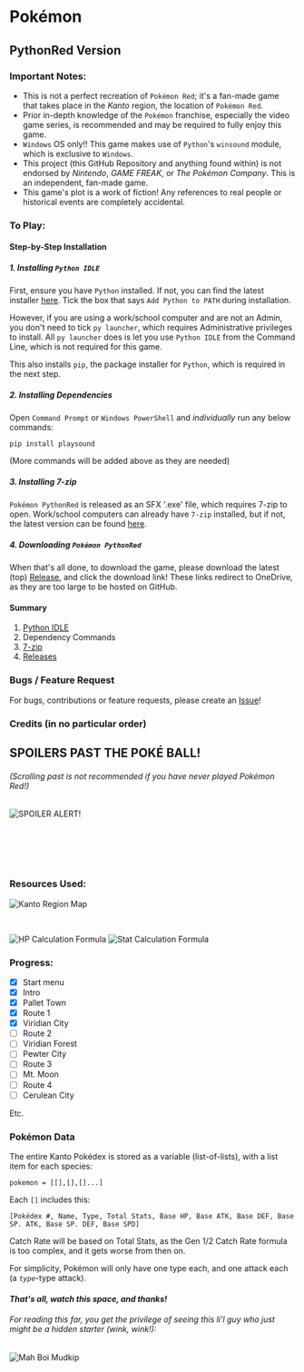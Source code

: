 # Pokémon
## PythonRed Version

### Important Notes:

* This is not a perfect recreation of `Pokémon Red`; it's a fan-made game that takes place in the _Kanto_ region, the location of `Pokémon Red`.
* Prior in-depth knowledge of the `Pokémon` franchise, especially the video game series, is recommended and may be required to fully enjoy this game.
* `Windows` OS only!! This game makes use of `Python`'s `winsound` module, which is exclusive to `Windows`.
* This project (this GitHub Repository and anything found within) is not endorsed by _Nintendo_, _GAME FREAK_, or _The Pokémon Company_. This is an independent, fan-made game.
* This game's plot is a work of fiction! Any references to real people or historical events are completely accidental.

### To Play:
#### Step-by-Step Installation
##### 1. Installing `Python IDLE`

First, ensure you have `Python` installed. If not, you can find the latest installer [here](https://www.python.org/downloads/ "Python Latest"). Tick the box that says `Add Python to PATH` during installation.

However, if you are using a work/school computer and are not an Admin, you don't need to tick `py launcher`, which requires Administrative privileges to install. All `py launcher` does is let you use `Python IDLE` from the Command Line, which is not required for this game.

This also installs `pip`, the package installer for `Python`, which is required in the next step.

##### 2. Installing Dependencies
Open `Command Prompt` or `Windows PowerShell` and _individually_ run any below commands:

`pip install playsound`

(More commands will be added above as they are needed)

##### 3. Installing 7-zip
`Pokémon PythonRed` is released as an SFX '.exe' file, which requires 7-zip to open. Work/school computers can already have `7-zip` installed, but if not, the latest version can be found [here](https://7-zip.org "7-zip Latest").

##### 4. Downloading `Pokémon PythonRed`
When that's all done, to download the game, please download the latest (top) [Release](https://github.com/TurnipGuy30/Pokemon-PythonRed/releases "Pokémon PythonRed Releases"), and click the download link! These links redirect to OneDrive, as they are too large to be hosted on GitHub.

#### Summary
1. [Python IDLE](https://www.python.org/downloads/ "Python Latest")
2. Dependency Commands
3. [7-zip](https://7-zip.org "7-zip Latest")
4. [Releases](https://github.com/TurnipGuy30/Pokemon-PythonRed/releases "Pokémon PythonRed Releases")

### Bugs / Feature Request
For bugs, contributions or feature requests, please create an [Issue](https://github.com/TurnipGuy30/Pokemon-PythonRed/issues)!

### Credits (in no particular order)


## SPOILERS PAST THE POKÉ BALL!
###### (Scrolling past is not recommended if you have never played Pokémon Red!)
![SPOILER ALERT!](https://tse2.mm.bing.net/th/id/OIP.VHV4L97MJfgNd5DMRep1oQHaHZ?w=201&h=200&c=7&o=5&dpr=1.5&pid=1.7)

<br><br><br><br>

### Resources Used:
![Kanto Region Map](https://images-wixmp-ed30a86b8c4ca887773594c2.wixmp.com/f/3bddf750-53a0-4a9f-872f-8d13685a758f/d3c4hsg-5acbd78f-c4cb-4f40-a87a-05700ac859a4.png/v1/fill/w_900,h_882,q_75,strp/labeled_map_of_kanto_by_rythos-d3c4hsg.png?token=eyJ0eXAiOiJKV1QiLCJhbGciOiJIUzI1NiJ9.eyJpc3MiOiJ1cm46YXBwOjdlMGQxODg5ODIyNjQzNzNhNWYwZDQxNWVhMGQyNmUwIiwic3ViIjoidXJuOmFwcDo3ZTBkMTg4OTgyMjY0MzczYTVmMGQ0MTVlYTBkMjZlMCIsImF1ZCI6WyJ1cm46c2VydmljZTppbWFnZS5vcGVyYXRpb25zIl0sIm9iaiI6W1t7InBhdGgiOiIvZi8zYmRkZjc1MC01M2EwLTRhOWYtODcyZi04ZDEzNjg1YTc1OGYvZDNjNGhzZy01YWNiZDc4Zi1jNGNiLTRmNDAtYTg3YS0wNTcwMGFjODU5YTQucG5nIiwid2lkdGgiOiI8PTkwMCIsImhlaWdodCI6Ijw9ODgyIn1dXX0.Ycjt66m7t9k-8tio4Tsc0YTsP_nu7Lz2cGBm4CdZWN8 "Kanto Region Map")

<br>

![HP Calculation Formula](Resources/HP_calc.webp "HP Formula")
![Stat Calculation Formula](Resources/Statcalc_gen12.png "Stat Formula")

### Progress:
* [x] Start menu
* [x] Intro
* [x] Pallet Town
* [x] Route 1
* [x] Viridian City
* [ ] Route 2
* [ ] Viridian Forest
* [ ] Pewter City
* [ ] Route 3
* [ ] Mt. Moon
* [ ] Route 4
* [ ] Cerulean City

Etc.

### Pokémon Data
The entire Kanto Pokédex is stored as a variable (list-of-lists), with a list item for each species:

```
pokemon = [[],[],[]...]
```

Each `[]` includes this:

```
[Pokédex #, Name, Type, Total Stats, Base HP, Base ATK, Base DEF, Base SP. ATK, Base SP. DEF, Base SPD]
```
Catch Rate will be based on Total Stats, as the Gen 1/2 Catch Rate formula is too complex, and it gets worse from then on.

For simplicity, Pokémon will only have one type each, and one attack each (a _`type`_-type attack).

#### _That's all, watch this space, and thanks!_

###### For reading this far, you get the privilege of seeing this li'l guy who just _might_ be a hidden starter (wink, wink!):
![](https://tse2.mm.bing.net/th/id/OIP.odJ_-1cegyviucDJCNG_XAAAAA?w=136&h=180&c=7&o=5&dpr=1.5&pid=1.7 "Mah Boi Mudkip")
